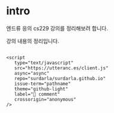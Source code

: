 # intro

엔드류 응의 cs229 강의를 정리해보려 합니다.

강의 내용의 정리입니다.

```{tableofcontents}
```


```{raw} html
<script
   type="text/javascript"
   src="https://utteranc.es/client.js"
   async="async"
   repo="surdarla/surdarla.github.io"
   issue-term="pathname"
   theme="github-light"
   label="💬 comment"
   crossorigin="anonymous"
/>
```